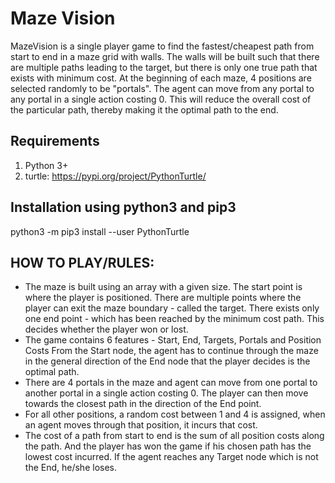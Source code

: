 

# Maze Vision
MazeVision is a single player game to find the fastest/cheapest path from start to end in a maze grid with walls. The walls will be built such that there are multiple paths leading to the target, but there is only one true path that exists with minimum cost. At the beginning of each maze, 4 positions are selected randomly to be "portals".  The agent can move from any portal to any portal in a single action costing 0. This will reduce the overall cost of the particular path, thereby making it the optimal path to the end. 

## Requirements
1. Python 3+<br>
2. turtle: <a href="https://pypi.org/project/PythonTurtle/">https://pypi.org/project/PythonTurtle/</a>

## Installation using python3 and pip3
python3 -m pip3 install --user PythonTurtle

## HOW TO PLAY/RULES:
<ul>
<li>The maze is built using an array with a given size. The start point is where the player is positioned. There are multiple points where the player can exit the maze boundary - called the target. There exists only one end point - which has been reached by the minimum cost path. This decides whether the player won or lost.</li>
<li>The game contains 6 features - Start, End, Targets, Portals and Position Costs
From the Start node, the agent has to continue through the maze in the general direction of the End node that the player decides is the optimal path.</li>
<li>There are 4 portals in the maze and agent can move from one portal to another portal in a single action costing 0. The player can then move towards the closest path in the direction of the End point.</li>
<li>For all other positions, a random cost between 1 and 4 is assigned, when an agent moves through that position, it incurs that cost.</li>
<li>The cost of a path from start to end is the sum of all position costs along the path. And the player has won the game if his chosen path has the lowest cost incurred.
If the agent reaches any Target node which is not the End, he/she loses.
</li>
</ul>